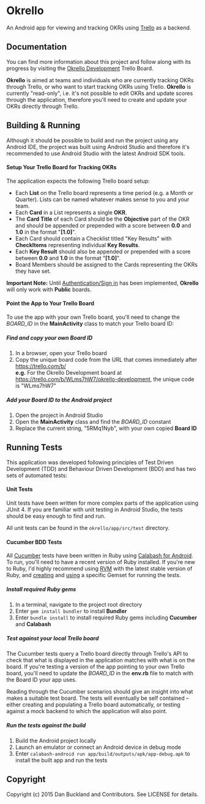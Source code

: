 # Okrello

An Android app for viewing and tracking OKRs using [Trello](https://trello.com/) as a backend.


## Documentation

You can find more information about this project and follow along with its progress by visiting the [Okrello Development](https://trello.com/b/WLms7hW7/okrello-development) Trello Board.

**Okrello** is aimed at teams and individuals who are currently tracking OKRs through Trello, or who want to start tracking OKRs using Trello. **Okrello** is currently "read-only", i.e. it's not possible to edit OKRs and update scores through the application, therefore you'll need to create and update your OKRs directly through Trello.

## Building & Running

Although it should be possible to build and run the project using any Android IDE, the project was built using Android Studio and therefore it's recommended to use Android Studio with the latest Android SDK tools.

#### Setup Your Trello Board for Tracking OKRs

The application expects the following Trello board setup:

* Each **List** on the Trello board represents a time period (e.g. a Month or Quarter). Lists can be named whatever makes sense to you and your team.
* Each **Card** in a List represents a single **OKR**.
* The **Card Title** of each Card should be the **Objective** part of the OKR and should be appended or prepended with a score between **0.0** and **1.0** in the format "**[1.0]**".
* Each Card should contain a Checklist titled "Key Results" with **CheckItems** representing individual **Key Results**.
* Each **Key Result** should also be appended or prepended with a score between **0.0** and **1.0** in the format "**[1.0]**".
* Board Members should be assigned to the Cards representing the OKRs they have set.

**Important Note:** Until [Authentication/Sign in](https://trello.com/c/KsMEb6qA) has been implemented, **Okrello** will only work with **Public** boards.

#### Point the App to Your Trello Board

To use the app with your own Trello board, you'll need to change the *BOARD_ID* in the **MainActivity** class to match your Trello board ID:

##### Find and copy your own Board ID

1. In a browser, open your Trello board
2. Copy the unique board code from the URL that comes immediately after https://trello.com/b/  
**e.g.** For the Okrello Development board at https://trello.com/b/WLms7hW7/okrello-development, the unique code is "WLms7hW7"

##### Add your Board ID to the Android project

1. Open the project in Android Studio
2. Open the **MainActivity** class and find the *BOARD_ID* constant
3. Replace the current string, "5RMq1Nyb", with your own copied **Board ID**

## Running Tests

This application was developed following principles of Test Driven Development (TDD) and Behaviour Driven Development (BDD) and has two sets of automated tests:

#### Unit Tests

Unit tests have been written for more complex parts of the application using JUnit 4. If you are familiar with unit testing in Android Studio, the tests should be easy enough to find and run.

All unit tests can be found in the `okrello/app/src/test` directory.

#### Cucumber BDD Tests

All [Cucumber](https://github.com/cucumber/cucumber/) tests have been written in Ruby using [Calabash for Android](https://github.com/calabash/calabash-android). To run, you'll need to have a recent version of Ruby installed. If you're new to Ruby, I'd highly recommend using [RVM](https://rvm.io/) with the latest stable version of Ruby, and [creating](https://rvm.io/gemsets/creating) and [using](https://rvm.io/gemsets/using) a specific Gemset for running the tests.

##### Install required Ruby gems

1. In a terminal, navigate to the project root directory
2. Enter `gem install bundler` to install **Bundler**
3. Enter `bundle install` to install required Ruby gems including **Cucumber** and **Calabash**

##### Test against your local Trello board

The Cucumber tests query a Trello board directly through Trello's API to check that what is displayed in the application matches with what is on the board. If you're testing a version of the app pointing to your own Trello board, you'll need to update the *BOARD_ID* in the **env.rb** file to match with the Board ID your app uses.

Reading through the Cucumber scenarios should give an insight into what makes a suitable test board. The tests will eventually be self contained – either creating and populating a Trello board automatically, or testing against a mock backend to which the application will also point.

##### Run the tests against the build

1. Build the Android project locally
2. Launch an emulator or connect an Android device in debug mode
3. Enter `calabash-android run app/build/outputs/apk/app-debug.apk` to install the built app and run the tests


## Copyright

Copyright (c) 2015 Dan Buckland and Contributors. See LICENSE for details.
